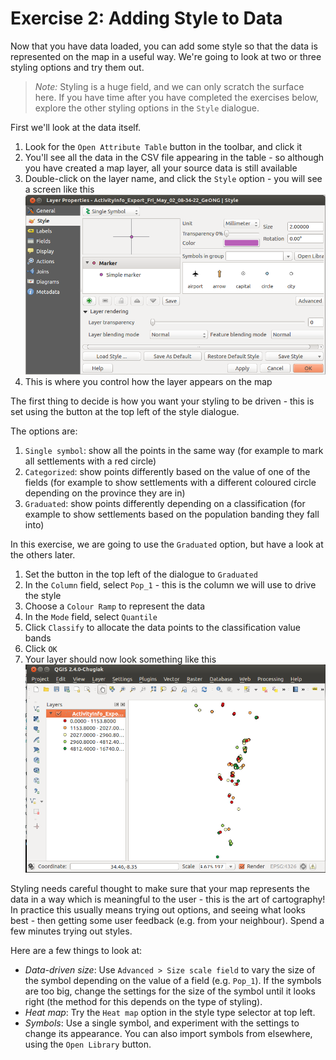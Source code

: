 Exercise 2: Adding Style to Data
================================
Now that you have data loaded, you can add some style so that the data is represented on the map in a useful way. We're going to look at two or three styling options and try them out.

> *Note:* Styling is a huge field, and we can only scratch the surface here. If you have time after you have completed the exercises below, explore the other styling options in the `Style` dialogue.

First we'll look at the data itself.
1. Look for the `Open Attribute Table` button in the toolbar, and click it
2. You'll see all the data in the CSV file appearing in the table - so although you have created a map layer, all your source data is still available
3. Double-click on the layer name, and click the `Style` option - you will see a screen like this ![Style](../images/style.png "Style")
4. This is where you control how the layer appears on the map

The first thing to decide is how you want your styling to be driven - this is set using the button at the top left of the style dialogue.

The options are:
1. `Single symbol`: show all the points in the same way (for example to mark all settlements with a red circle)
2. `Categorized`: show points differently based on the value of one of the fields (for example to show settlements with a different coloured circle depending on the province they are in)
3. `Graduated`: show points differently depending on a classification (for example to show settlements based on the population banding they fall into)

In this exercise, we are going to use the `Graduated` option, but have a look at the others later.

1. Set the button in the top left of the dialogue to `Graduated`
2. In the `Column` field, select `Pop_1` - this is the column we will use to drive the style
3. Choose a `Colour Ramp` to represent the data
4. In the `Mode` field, select `Quantile`
5. Click `Classify` to allocate the data points to the classification value bands
6. Click `OK`
7. Your layer should now look something like this ![Styled Layer](../images/styled_layer.png "Styled Layer")

Styling needs careful thought to make sure that your map represents the data in a way which is meaningful to the user - this is the art of cartography! In practice this usually means trying out options, and seeing what looks best - then getting some user feedback (e.g. from your neighbour). Spend a few minutes trying out styles.

Here are a few things to look at:
- *Data-driven size*: Use `Advanced > Size scale field` to vary the size of the symbol depending on the value of a field (e.g. `Pop_1`). If the symbols are too big, change the settings for the size of the symbol until it looks right (the method for this depends on the type of styling).
- *Heat map*: Try the `Heat map` option in the style type selector at top left.
- *Symbols*: Use a single symbol, and experiment with the settings to change its appearance. You can also import symbols from elsewhere, using the `Open Library` button.


